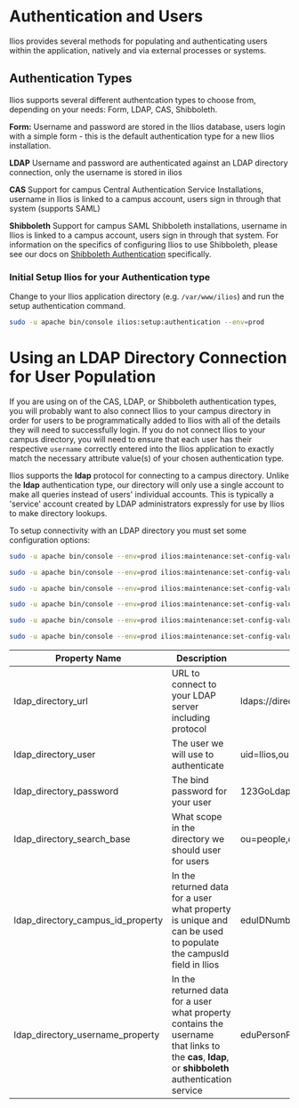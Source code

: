 # Authentication and Users

Ilios provides several methods for populating and authenticating users within the application, natively and via external processes or systems. 

## Authentication Types
Ilios supports several different authentcation types to choose from, depending on your needs: Form, LDAP, CAS, Shibboleth.

**Form:** Username and password are stored in the Ilios database, users login with a simple form - this is the default authentication type for a new Ilios installation.

**LDAP** Username and password are authenticated against an LDAP directory connection, only the username is stored in ilios

**CAS** Support for campus Central Authentication Service Installations, username in Ilios is linked to a campus account, users sign in through that system (supports SAML)

**Shibboleth** Support for campus SAML Shibboleth installations, username in Ilios is linked to a campus account, users sign in through that system. For information on the specifics of configuring Ilios to use Shibboleth, please see our docs on [Shibboleth Authentication](shibboleth_authenticaion.md) specifically.

### Initial Setup Ilios for your Authentication type

Change to your Ilios application directory (e.g. `/var/www/ilios`) and run the setup authentication command.
```bash
sudo -u apache bin/console ilios:setup:authentication --env=prod 
```

# Using an LDAP Directory Connection for User Population

If you are using on of the CAS, LDAP, or Shibboleth authentication types, you will probably want to also connect Ilios to your campus directory in order for users to be programmatically added to Ilios with all of the details they will need to successfully login. If you do not connect Ilios to your campus directory, you will need to ensure that each user has their respective `username` correctly entered into the Ilios application to exactly match the necessary attribute value(s) of your chosen authentication type. 

Ilios supports the **ldap** protocol for connecting to a campus directory. Unlike the **ldap** authentication
type, our directory will only use a single account to make all queries instead of users' individual accounts. This is typically a 'service' account created by LDAP administrators expressly for use by Ilios to make directory lookups.

To setup connectivity with an LDAP directory you must set some configuration options:

```bash
sudo -u apache bin/console --env=prod ilios:maintenance:set-config-value ldap_directory_url <your campus value>

sudo -u apache bin/console --env=prod ilios:maintenance:set-config-value ldap_directory_user <your campus value>

sudo -u apache bin/console --env=prod ilios:maintenance:set-config-value ldap_directory_password <your campus value>

sudo -u apache bin/console --env=prod ilios:maintenance:set-config-value ldap_directory_search_base <your campus value>

sudo -u apache bin/console --env=prod ilios:maintenance:set-config-value ldap_directory_campus_id_property <your campus value>

sudo -u apache bin/console --env=prod ilios:maintenance:set-config-value ldap_directory_username_property <your campus value>
```

| Property Name| Description| Example Value|
|---|---|---|
|  ldap_directory_url  |  URL to connect to your LDAP server including protocol  |  ldaps://directory.campus.edu  |
|  ldap_directory_user  |  The user we will use to authenticate  |  uid=Ilios,ou=applications,dc=campus,dc=edu  |
|  ldap_directory_password  |  The bind password for your user  |  123GoLdap!  |
|  ldap_directory_search_base  |  What scope in the directory we should user for users  |  ou=people,dc=campus,dc=edu  |
|  ldap_directory_campus_id_property  |  In the returned data for a user what property is unique and can be used to populate the campusId field in Ilios  |  eduIDNumber  |
|  ldap_directory_username_property  |  In the returned data for a user what property contains the username that links to the **cas**, **ldap**, or **shibboleth** authentication service  |  eduPersonPrincipalName  |